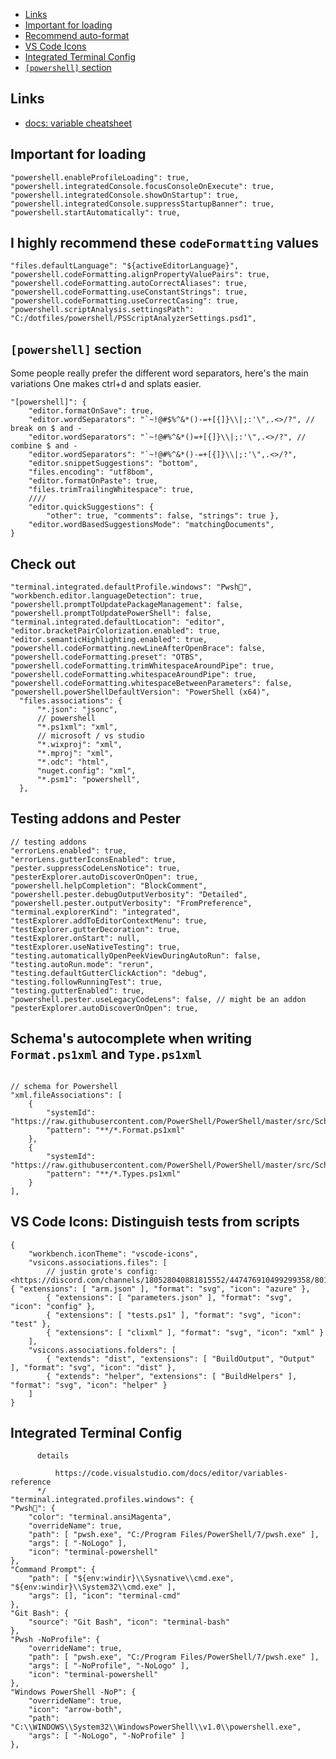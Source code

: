- [Links](#links)
- [Important for loading](#important-for-loading)
- [Recommend auto-format](#recommend-auto-format)
- [VS Code Icons](#vs-code-icons)
- [Integrated Terminal Config](#integrated-terminal-config)
- [`[powershell]` section](#powershell-section)


## Links

- [docs: variable cheatsheet](https://code.visualstudio.com/docs/editor/variables-reference)

## Important for loading

```jsonc
"powershell.enableProfileLoading": true,
"powershell.integratedConsole.focusConsoleOnExecute": true,
"powershell.integratedConsole.showOnStartup": true,
"powershell.integratedConsole.suppressStartupBanner": true,
"powershell.startAutomatically": true,
```

    
## I highly recommend these `codeFormatting` values

```jsonc
"files.defaultLanguage": "${activeEditorLanguage}",
"powershell.codeFormatting.alignPropertyValuePairs": true,
"powershell.codeFormatting.autoCorrectAliases": true,
"powershell.codeFormatting.useConstantStrings": true,
"powershell.codeFormatting.useCorrectCasing": true,
"powershell.scriptAnalysis.settingsPath": "C:/dotfiles/powershell/PSScriptAnalyzerSettings.psd1",
  ```


## `[powershell]` section

Some people really prefer the different word separators, here's the main variations
One makes ctrl+d and splats easier. 

```jsonc
"[powershell]": {
    "editor.formatOnSave": true,
    "editor.wordSeparators": "`~!@#$%^&*()-=+[{]}\\|;:'\",.<>/?", // break on $ and -
    "editor.wordSeparators": "`~!@#%^&*()=+[{]}\\|;:'\",.<>/?", // combine $ and -
    "editor.wordSeparators": "`~!@#%^&*()-=+[{]}\\|;:'\",.<>/?",
    "editor.snippetSuggestions": "bottom",
    "files.encoding": "utf8bom",
    "editor.formatOnPaste": true,
    "files.trimTrailingWhitespace": true,
    ////
    "editor.quickSuggestions": {
        "other": true, "comments": false, "strings": true },
    "editor.wordBasedSuggestionsMode": "matchingDocuments",
}
```

## Check out
  
  ```jsonc
"terminal.integrated.defaultProfile.windows": "Pwsh🐒",
"workbench.editor.languageDetection": true,
"powershell.promptToUpdatePackageManagement": false,
"powershell.promptToUpdatePowerShell": false,
"terminal.integrated.defaultLocation": "editor",
"editor.bracketPairColorization.enabled": true,
"editor.semanticHighlighting.enabled": true,
"powershell.codeFormatting.newLineAfterOpenBrace": false,
"powershell.codeFormatting.preset": "OTBS",
"powershell.codeFormatting.trimWhitespaceAroundPipe": true,
"powershell.codeFormatting.whitespaceAroundPipe": true,
"powershell.codeFormatting.whitespaceBetweenParameters": false,    
"powershell.powerShellDefaultVersion": "PowerShell (x64)",
    "files.associations": {
        "*.json": "jsonc",
        // powershell
        "*.ps1xml": "xml",
        // microsoft / vs studio
        "*.wixproj": "xml",
        "*.mproj": "xml",
        "*.odc": "html",
        "nuget.config": "xml",
        "*.psm1": "powershell",
    },
```

## Testing addons and Pester

```jsonc
// testing addons
"errorLens.enabled": true,
"errorLens.gutterIconsEnabled": true,
"pester.suppressCodeLensNotice": true,
"pesterExplorer.autoDiscoverOnOpen": true, 
"powershell.helpCompletion": "BlockComment",
"powershell.pester.debugOutputVerbosity": "Detailed",
"powershell.pester.outputVerbosity": "FromPreference",
"terminal.explorerKind": "integrated",
"testExplorer.addToEditorContextMenu": true,
"testExplorer.gutterDecoration": true,
"testExplorer.onStart": null,
"testExplorer.useNativeTesting": true,
"testing.automaticallyOpenPeekViewDuringAutoRun": false,
"testing.autoRun.mode": "rerun",
"testing.defaultGutterClickAction": "debug",
"testing.followRunningTest": true,
"testing.gutterEnabled": true,
"powershell.pester.useLegacyCodeLens": false, // might be an addon
"pesterExplorer.autoDiscoverOnOpen": true,
```

## Schema's autocomplete when writing `Format.ps1xml` and `Type.ps1xml`

```jsonc

// schema for Powershell
"xml.fileAssociations": [
    {
        "systemId": "https://raw.githubusercontent.com/PowerShell/PowerShell/master/src/Schemas/Format.xsd",
        "pattern": "**/*.Format.ps1xml"
    },
    {
        "systemId": "https://raw.githubusercontent.com/PowerShell/PowerShell/master/src/Schemas/Types.xsd",
        "pattern": "**/*.Types.ps1xml"
    }
],
```

## VS Code Icons: Distinguish tests from scripts

```jsonc
{
    "workbench.iconTheme": "vscode-icons",
    "vsicons.associations.files": [
        // justin grote's config: <https://discord.com/channels/180528040881815552/447476910499299358/801102446209794088> { "extensions": [ "arm.json" ], "format": "svg", "icon": "azure" },
        { "extensions": [ "parameters.json" ], "format": "svg", "icon": "config" },
        { "extensions": [ "tests.ps1" ], "format": "svg", "icon": "test" },
        { "extensions": [ "clixml" ], "format": "svg", "icon": "xml" }
    ],
    "vsicons.associations.folders": [
        { "extends": "dist", "extensions": [ "BuildOutput", "Output" ], "format": "svg", "icon": "dist" },
        { "extends": "helper", "extensions": [ "BuildHelpers" ], "format": "svg", "icon": "helper" }
    ]
}
```

## Integrated Terminal Config

```jsonc
      details

          https://code.visualstudio.com/docs/editor/variables-reference
      */
"terminal.integrated.profiles.windows": {
"Pwsh🐒": {
    "color": "terminal.ansiMagenta",
    "overrideName": true,
    "path": [ "pwsh.exe", "C:/Program Files/PowerShell/7/pwsh.exe" ],
    "args": [ "-NoLogo" ],
    "icon": "terminal-powershell"
},
"Command Prompt": {
    "path": [ "${env:windir}\\Sysnative\\cmd.exe", "${env:windir}\\System32\\cmd.exe" ],
    "args": [], "icon": "terminal-cmd"
},
"Git Bash": {
    "source": "Git Bash", "icon": "terminal-bash"
},
"Pwsh -NoProfile": {
    "overrideName": true,
    "path": [ "pwsh.exe", "C:/Program Files/PowerShell/7/pwsh.exe" ],
    "args": [ "-NoProfile", "-NoLogo" ],
    "icon": "terminal-powershell"
},
"Windows PowerShell -NoP": {
    "overrideName": true,
    "icon": "arrow-both",
    "path": "C:\\WINDOWS\\System32\\WindowsPowerShell\\v1.0\\powershell.exe",
    "args": [ "-NoLogo", "-NoProfile" ]
},
```